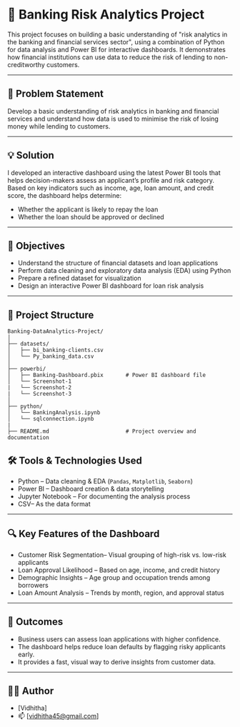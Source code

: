 # 💼 Banking Risk Analytics Project

This project focuses on building a basic understanding of "risk analytics in the banking and financial services sector", using a combination of Python for data analysis and Power BI for interactive dashboards. It demonstrates how financial institutions can use data to reduce the risk of lending to non-creditworthy customers.

---

## 🧠 Problem Statement

Develop a basic understanding of risk analytics in banking and financial services and understand how data is used to minimise the risk of losing money while lending to customers.

---

## 💡 Solution

I developed an interactive dashboard using the latest Power BI tools that helps decision-makers assess an applicant’s profile and risk category. Based on key indicators such as income, age, loan amount, and credit score, the dashboard helps determine:
- Whether the applicant is likely to repay the loan
- Whether the loan should be approved or declined

---

## 🎯 Objectives

- Understand the structure of financial datasets and loan applications
- Perform data cleaning and exploratory data analysis (EDA) using Python
- Prepare a refined dataset for visualization
- Design an interactive Power BI dashboard for loan risk analysis

---

## 📁 Project Structure
```
Banking-DataAnalytics-Project/
│
├── datasets/
│   ├── bi_banking-clients.csv         
│   └── Py_banking_data.csv        
│
├── powerbi/
│   ├── Banking-Dashboard.pbix       # Power BI dashboard file
│   └── Screenshot-1
|   └── Screenshot-2
|   └── Screenshot-3
│
├── python/
│   └── BankingAnalysis.ipynb
│   └── sqlconnection.ipynb 
|
├── README.md                        # Project overview and documentation
```

## 🛠️ Tools & Technologies Used

- Python – Data cleaning & EDA (`Pandas`, `Matplotlib`, `Seaborn`)
- Power BI – Dashboard creation & data storytelling
- Jupyter Notebook – For documenting the analysis process
- CSV– As the data format


---

## 🔍 Key Features of the Dashboard

- Customer Risk Segmentation– Visual grouping of high-risk vs. low-risk applicants
- Loan Approval Likelihood – Based on age, income, and credit history
- Demographic Insights – Age group and occupation trends among borrowers
- Loan Amount Analysis – Trends by month, region, and approval status

---

## 📌 Outcomes

- Business users can assess loan applications with higher confidence.
- The dashboard helps reduce loan defaults by flagging risky applicants early.
- It provides a fast, visual way to derive insights from customer data.

---

## 👩‍💻 Author

- [Vidhitha]
- 📫 [vidhitha45@gmail.com]







